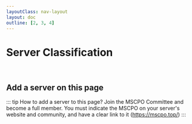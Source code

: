 ```yaml
---
layoutClass: nav-layout
layout: doc
outline: [2, 3, 4]
---
```


<script setup>
import NAV_DATA from './DataBase.yaml'
</script>
<style src="./index.scss"></style>

# Server Classification

<NavList v-for="{title, items} in NAV_DATA" :title="title" :items="items"/>

<br />

## Add a server on this page

::: tip How to add a server to this page?
Join the MSCPO Committee and become a full member.
You must indicate the MSCPO on your server's website and community, and have a clear link to it (https://mscpo.top/)
:::

